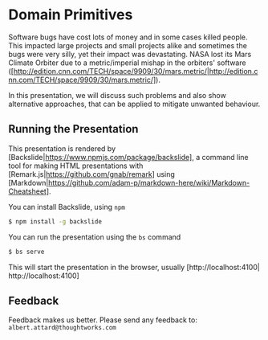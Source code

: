# Domain Primitives

Software bugs have cost lots of money and in some cases killed people. This impacted large projects and small projects alike and sometimes the bugs were very silly, yet their impact was devastating. NASA lost its Mars Climate Orbiter due to a metric/imperial mishap in the orbiters' software ([http://edition.cnn.com/TECH/space/9909/30/mars.metric/|http://edition.cnn.com/TECH/space/9909/30/mars.metric/]).

In this presentation, we will discuss such problems and also show alternative approaches, that can be applied to mitigate unwanted behaviour.

## Running the Presentation

This presentation is rendered by [Backslide|https://www.npmjs.com/package/backslide], a command line tool for making HTML presentations with [Remark.js|https://github.com/gnab/remark] using [Markdown|https://github.com/adam-p/markdown-here/wiki/Markdown-Cheatsheet].

You can install Backslide, using `npm`

```bash
$ npm install -g backslide
```

You can run the presentation using the `bs` command

```bash
$ bs serve
```

This will start the presentation in the browser, usually [http://localhost:4100| http://localhost:4100]

## Feedback

Feedback makes us better.  Please send any feedback to: `albert.attard@thoughtworks.com`
